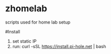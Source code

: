 # zhomelab
scripts used for home lab setup

#Install
1. set static IP
2. run: curl -sSL https://install.pi-hole.net | bash
